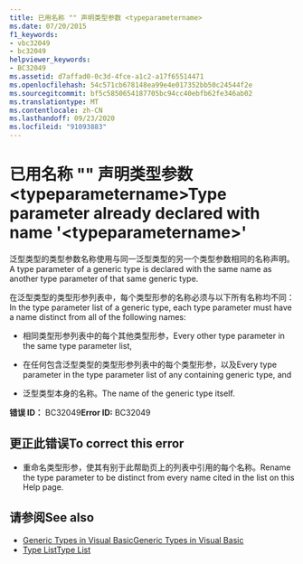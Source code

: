 ```yaml
---
title: 已用名称 "" 声明类型参数 <typeparametername>
ms.date: 07/20/2015
f1_keywords:
- vbc32049
- bc32049
helpviewer_keywords:
- BC32049
ms.assetid: d7affad0-0c3d-4fce-a1c2-a17f65514471
ms.openlocfilehash: 54c571cb678148ea99e4e017352bb50c24544f2e
ms.sourcegitcommit: bf5c5850654187705bc94cc40ebfb62fe346ab02
ms.translationtype: MT
ms.contentlocale: zh-CN
ms.lasthandoff: 09/23/2020
ms.locfileid: "91093883"
---
```

# <a name="type-parameter-already-declared-with-name-typeparametername"></a><span data-ttu-id="7a89d-102">已用名称 "" 声明类型参数 \<typeparametername></span><span class="sxs-lookup"><span data-stu-id="7a89d-102">Type parameter already declared with name '\<typeparametername>'</span></span>

<span data-ttu-id="7a89d-103">泛型类型的类型参数名称使用与同一泛型类型的另一个类型参数相同的名称声明。</span><span class="sxs-lookup"><span data-stu-id="7a89d-103">A type parameter of a generic type is declared with the same name as another type parameter of that same generic type.</span></span>  
  
 <span data-ttu-id="7a89d-104">在泛型类型的类型形参列表中，每个类型形参的名称必须与以下所有名称均不同：</span><span class="sxs-lookup"><span data-stu-id="7a89d-104">In the type parameter list of a generic type, each type parameter must have a name distinct from all of the following names:</span></span>  
  
- <span data-ttu-id="7a89d-105">相同类型形参列表中的每个其他类型形参，</span><span class="sxs-lookup"><span data-stu-id="7a89d-105">Every other type parameter in the same type parameter list,</span></span>  
  
- <span data-ttu-id="7a89d-106">在任何包含泛型类型的类型形参列表中的每个类型形参，以及</span><span class="sxs-lookup"><span data-stu-id="7a89d-106">Every type parameter in the type parameter list of any containing generic type, and</span></span>  
  
- <span data-ttu-id="7a89d-107">泛型类型本身的名称。</span><span class="sxs-lookup"><span data-stu-id="7a89d-107">The name of the generic type itself.</span></span>  
  
 <span data-ttu-id="7a89d-108">**错误 ID：** BC32049</span><span class="sxs-lookup"><span data-stu-id="7a89d-108">**Error ID:** BC32049</span></span>  
  
## <a name="to-correct-this-error"></a><span data-ttu-id="7a89d-109">更正此错误</span><span class="sxs-lookup"><span data-stu-id="7a89d-109">To correct this error</span></span>  
  
- <span data-ttu-id="7a89d-110">重命名类型形参，使其有别于此帮助页上的列表中引用的每个名称。</span><span class="sxs-lookup"><span data-stu-id="7a89d-110">Rename the type parameter to be distinct from every name cited in the list on this Help page.</span></span>  
  
## <a name="see-also"></a><span data-ttu-id="7a89d-111">请参阅</span><span class="sxs-lookup"><span data-stu-id="7a89d-111">See also</span></span>

- [<span data-ttu-id="7a89d-112">Generic Types in Visual Basic</span><span class="sxs-lookup"><span data-stu-id="7a89d-112">Generic Types in Visual Basic</span></span>](../programming-guide/language-features/data-types/generic-types.md)
- [<span data-ttu-id="7a89d-113">Type List</span><span class="sxs-lookup"><span data-stu-id="7a89d-113">Type List</span></span>](../language-reference/statements/type-list.md)
